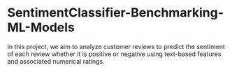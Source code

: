 # SentimentClassifier-Benchmarking-ML-Models
In this project, we aim to analyze customer reviews to predict the sentiment of each review whether it is positive or negative using text-based features and associated numerical ratings. 
